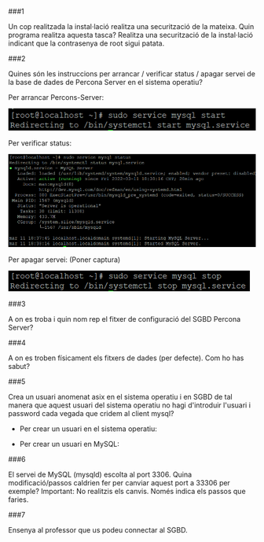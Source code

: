 ###1

Un cop realitzada la instal·lació realitza una securització de la mateixa. Quin programa realitza
aquesta tasca? Realitza una securització de la instal·lació indicant que la contrasenya de root
sigui patata.



###2

Quines són les instruccions per arrancar / verificar status / apagar servei de la base de dades
de Percona Server en el sistema operatiu?

Per arrancar Percons-Server:

![Iniciar Percona](https://github.com/JoelSola/Base-de-Dades/blob/main/Activitat%201/Imatges/Iniciar%20Percona.png)

Per verificar status:

![Status](https://github.com/JoelSola/Base-de-Dades/blob/main/Activitat%201/Imatges/Status.png)



Per apagar servei: (Poner captura)

![Parar Percona](https://github.com/JoelSola/Base-de-Dades/blob/main/Activitat%201/Imatges/parar%20percona.png)



###3

A on es troba i quin nom rep el fitxer de configuració del SGBD Percona Server?



###4

A on es troben físicament els fitxers de dades (per defecte). Com ho has sabut?



###5

Crea un usuari anomenat asix en el sistema operatiu i en SGBD de tal manera que aquest
usuari del sistema operatiu no hagi d'introduir l'usuari i password cada vegada que cridem al
client mysql?

- Per crear un usuari en el sistema operatiu:

- Per crear un usuari en MySQL:



###6 

El servei de MySQL (mysqld) escolta al port 3306. Quina modificació/passos caldrien fer per
canviar aquest port a 33306 per exemple? Important: No realitzis els canvis. Només indica els
passos que faries.



###7

Ensenya al professor que us podeu connectar al SGBD.






